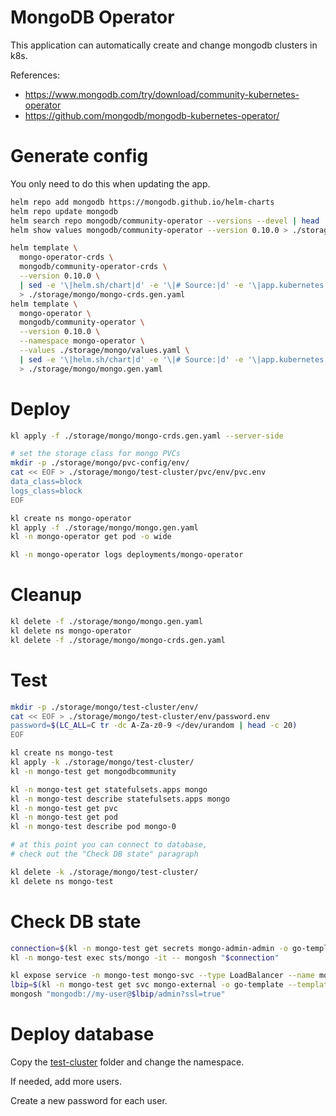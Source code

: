 
# MongoDB Operator

This application can automatically create and change mongodb clusters in k8s.

References:
- https://www.mongodb.com/try/download/community-kubernetes-operator
- https://github.com/mongodb/mongodb-kubernetes-operator/

# Generate config

You only need to do this when updating the app.

```bash
helm repo add mongodb https://mongodb.github.io/helm-charts
helm repo update mongodb
helm search repo mongodb/community-operator --versions --devel | head
helm show values mongodb/community-operator --version 0.10.0 > ./storage/mongo/default-values.yaml
```

```bash
helm template \
  mongo-operator-crds \
  mongodb/community-operator-crds \
  --version 0.10.0 \
  | sed -e '\|helm.sh/chart|d' -e '\|# Source:|d' -e '\|app.kubernetes.io/managed-by|d' -e '\|app.kubernetes.io/instance|d' -e '\|app.kubernetes.io/part-of|d' \
  > ./storage/mongo/mongo-crds.gen.yaml
helm template \
  mongo-operator \
  mongodb/community-operator \
  --version 0.10.0 \
  --namespace mongo-operator \
  --values ./storage/mongo/values.yaml \
  | sed -e '\|helm.sh/chart|d' -e '\|# Source:|d' -e '\|app.kubernetes.io/managed-by|d' -e '\|app.kubernetes.io/instance|d' -e '\|app.kubernetes.io/part-of|d' \
  > ./storage/mongo/mongo.gen.yaml
```

# Deploy

```bash
kl apply -f ./storage/mongo/mongo-crds.gen.yaml --server-side

# set the storage class for mongo PVCs
mkdir -p ./storage/mongo/pvc-config/env/
cat << EOF > ./storage/mongo/test-cluster/pvc/env/pvc.env
data_class=block
logs_class=block
EOF

kl create ns mongo-operator
kl apply -f ./storage/mongo/mongo.gen.yaml
kl -n mongo-operator get pod -o wide

kl -n mongo-operator logs deployments/mongo-operator
```

# Cleanup

```bash
kl delete -f ./storage/mongo/mongo.gen.yaml
kl delete ns mongo-operator
kl delete -f ./storage/mongo/mongo-crds.gen.yaml
```

# Test

```bash
mkdir -p ./storage/mongo/test-cluster/env/
cat << EOF > ./storage/mongo/test-cluster/env/password.env
password=$(LC_ALL=C tr -dc A-Za-z0-9 </dev/urandom | head -c 20)
EOF

kl create ns mongo-test
kl apply -k ./storage/mongo/test-cluster/
kl -n mongo-test get mongodbcommunity

kl -n mongo-test get statefulsets.apps mongo
kl -n mongo-test describe statefulsets.apps mongo
kl -n mongo-test get pvc
kl -n mongo-test get pod
kl -n mongo-test describe pod mongo-0

# at this point you can connect to database,
# check out the "Check DB state" paragraph

kl delete -k ./storage/mongo/test-cluster/
kl delete ns mongo-test
```

# Check DB state

```bash
connection=$(kl -n mongo-test get secrets mongo-admin-admin -o go-template --template '{{ index .data "connectionString.standardSrv" }}' | base64 -d)
kl -n mongo-test exec sts/mongo -it -- mongosh "$connection"

kl expose service -n mongo-test mongo-svc --type LoadBalancer --name mongo-external
lbip=$(kl -n mongo-test get svc mongo-external -o go-template --template "{{ (index .status.loadBalancer.ingress 0).ip}}")
mongosh "mongodb://my-user@$lbip/admin?ssl=true"
```

# Deploy database

Copy the [test-cluster](./test-cluster/) folder and change the namespace.

If needed, add more users.

Create a new password for each user.
